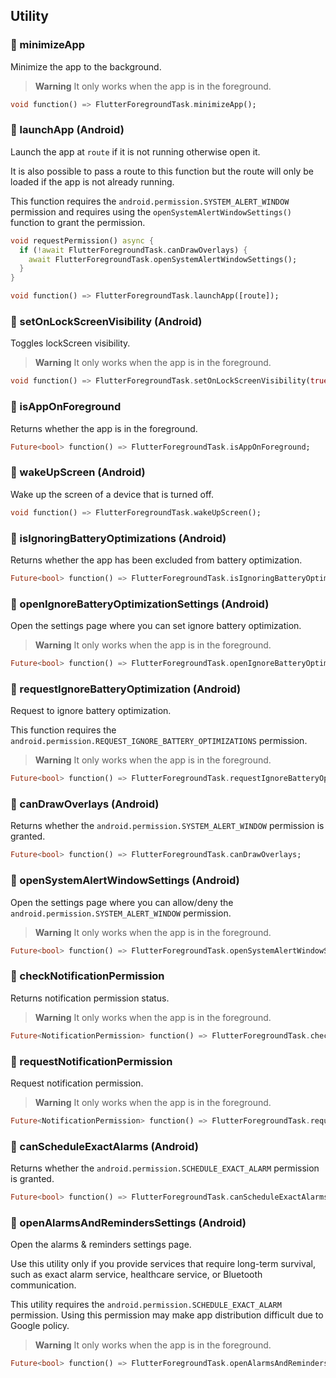 ## Utility

### :lollipop: minimizeApp

Minimize the app to the background.

> **Warning**
> It only works when the app is in the foreground.

```dart
void function() => FlutterForegroundTask.minimizeApp();
```

### :lollipop: launchApp (Android)

Launch the app at `route` if it is not running otherwise open it.

It is also possible to pass a route to this function but the route will only
be loaded if the app is not already running.

This function requires the `android.permission.SYSTEM_ALERT_WINDOW` permission and 
requires using the `openSystemAlertWindowSettings()` function to grant the permission.

```dart
void requestPermission() async {
  if (!await FlutterForegroundTask.canDrawOverlays) {
    await FlutterForegroundTask.openSystemAlertWindowSettings();
  }
}

void function() => FlutterForegroundTask.launchApp([route]);
```

### :lollipop: setOnLockScreenVisibility (Android)

Toggles lockScreen visibility.

> **Warning**
> It only works when the app is in the foreground.

```dart
void function() => FlutterForegroundTask.setOnLockScreenVisibility(true);
```

### :lollipop: isAppOnForeground

Returns whether the app is in the foreground.

```dart
Future<bool> function() => FlutterForegroundTask.isAppOnForeground;
```

### :lollipop: wakeUpScreen (Android)

Wake up the screen of a device that is turned off.

```dart
void function() => FlutterForegroundTask.wakeUpScreen();
```

### :lollipop: isIgnoringBatteryOptimizations (Android)

Returns whether the app has been excluded from battery optimization.

```dart
Future<bool> function() => FlutterForegroundTask.isIgnoringBatteryOptimizations;
```

### :lollipop: openIgnoreBatteryOptimizationSettings (Android)

Open the settings page where you can set ignore battery optimization.

> **Warning**
> It only works when the app is in the foreground.

```dart
Future<bool> function() => FlutterForegroundTask.openIgnoreBatteryOptimizationSettings();
```

### :lollipop: requestIgnoreBatteryOptimization (Android)

Request to ignore battery optimization.

This function requires the `android.permission.REQUEST_IGNORE_BATTERY_OPTIMIZATIONS` permission.

> **Warning**
> It only works when the app is in the foreground.

```dart
Future<bool> function() => FlutterForegroundTask.requestIgnoreBatteryOptimization();
```

### :lollipop: canDrawOverlays (Android)

Returns whether the `android.permission.SYSTEM_ALERT_WINDOW` permission is granted.

```dart
Future<bool> function() => FlutterForegroundTask.canDrawOverlays;
```

### :lollipop: openSystemAlertWindowSettings (Android)

Open the settings page where you can allow/deny the `android.permission.SYSTEM_ALERT_WINDOW`
permission.

> **Warning**
> It only works when the app is in the foreground.

```dart
Future<bool> function() => FlutterForegroundTask.openSystemAlertWindowSettings();
```

### :lollipop: checkNotificationPermission

Returns notification permission status.

> **Warning**
> It only works when the app is in the foreground.

```dart
Future<NotificationPermission> function() => FlutterForegroundTask.checkNotificationPermission();
```

### :lollipop: requestNotificationPermission

Request notification permission.

> **Warning**
> It only works when the app is in the foreground.

```dart
Future<NotificationPermission> function() => FlutterForegroundTask.requestNotificationPermission();
```

### :lollipop: canScheduleExactAlarms (Android)

Returns whether the `android.permission.SCHEDULE_EXACT_ALARM` permission is granted.

```dart
Future<bool> function() => FlutterForegroundTask.canScheduleExactAlarms;
```

### :lollipop: openAlarmsAndRemindersSettings (Android)

Open the alarms & reminders settings page.

Use this utility only if you provide services that require long-term survival,
such as exact alarm service, healthcare service, or Bluetooth communication.

This utility requires the `android.permission.SCHEDULE_EXACT_ALARM` permission.
Using this permission may make app distribution difficult due to Google policy.

> **Warning**
> It only works when the app is in the foreground.

```dart
Future<bool> function() => FlutterForegroundTask.openAlarmsAndRemindersSettings();
```
